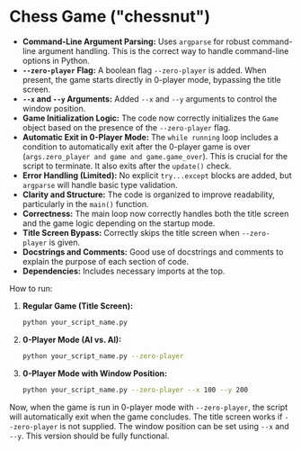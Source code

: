 # Chess Game ("chessnut")


* **Command-Line Argument Parsing:** Uses `argparse` for robust command-line argument handling.  This is the correct way to handle command-line options in Python.
* **`--zero-player` Flag:**  A boolean flag `--zero-player` is added. When present, the game starts directly in 0-player mode, bypassing the title screen.
* **`--x` and `--y` Arguments:** Added `--x` and `--y` arguments to control the window position.
* **Game Initialization Logic:**  The code now correctly initializes the `Game` object based on the presence of the `--zero-player` flag.
* **Automatic Exit in 0-Player Mode:** The `while running` loop includes a condition to automatically exit after the 0-player game is over (`args.zero_player and game and game.game_over`). This is crucial for the script to terminate.  It also exits after the `update()` check.
* **Error Handling (Limited):**  No explicit `try...except` blocks are added, but `argparse` will handle basic type validation.
* **Clarity and Structure:** The code is organized to improve readability, particularly in the `main()` function.
* **Correctness:** The main loop now correctly handles both the title screen and the game logic depending on the startup mode.
* **Title Screen Bypass:** Correctly skips the title screen when `--zero-player` is given.
* **Docstrings and Comments:** Good use of docstrings and comments to explain the purpose of each section of code.
* **Dependencies:** Includes necessary imports at the top.

How to run:

1.  **Regular Game (Title Screen):**

    ```bash
    python your_script_name.py
    ```

2.  **0-Player Mode (AI vs. AI):**

    ```bash
    python your_script_name.py --zero-player
    ```

3.  **0-Player Mode with Window Position:**

    ```bash
    python your_script_name.py --zero-player --x 100 --y 200
    ```

Now, when the game is run in 0-player mode with `--zero-player`, the script will automatically exit when the game concludes. The title screen works if `--zero-player` is not supplied. The window position can be set using `--x` and `--y`. This version should be fully functional.

